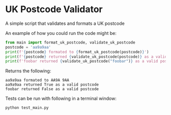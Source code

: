 # UK Postcode Validator
A simple script that validates and formats a UK postcode

An example of how you could run the code might be:

```python
from main import format_uk_postcode, validate_uk_postcode
postcode = 'aa9a9aa'
print(f'{postcode} formated to {format_uk_postcode(postcode)}')
print(f'{postcode} returned {validate_uk_postcode(postcode)} as a valid postcode')
print(f'foobar returned {validate_uk_postcode("foobar")} as a valid postcode')
```
Returns the following:
```
aa9a9aa formated to AA9A 9AA
aa9a9aa returned True as a valid postcode
foobar returned False as a valid postcode
```

Tests can be run with following in a terminal window:

```bash
python test_main.py
```
